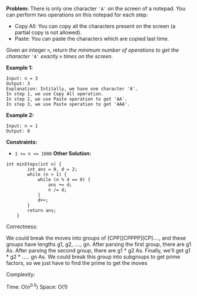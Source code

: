 **Problem:**
There is only one character `'A'` on the screen of a notepad. You can perform two operations on this notepad for each step:

- Copy All: You can copy all the characters present on the screen (a partial copy is not allowed).
- Paste: You can paste the characters which are copied last time.

Given an integer `n`, return *the minimum number of operations to get the character* `'A'` *exactly* `n` *times on the screen*.

 

**Example 1:**

```
Input: n = 3
Output: 3
Explanation: Intitally, we have one character 'A'.
In step 1, we use Copy All operation.
In step 2, we use Paste operation to get 'AA'.
In step 3, we use Paste operation to get 'AAA'.
```

**Example 2:**

```
Input: n = 1
Output: 0
```

 

**Constraints:**

- `1 <= n <= 1000`
**Other Solution:**
```
int minSteps(int n) {
        int ans = 0, d = 2;
        while (n > 1) {
            while (n % d == 0) {
                ans += d;
                n /= d;
            }
            d++;
        }
        return ans;
    }
```
Correctness:

We could break the moves into groups of [CPP][CPPPP][CP]...., and these groups have lengths g1, g2, ...., gn. After parsing the first group, there are g1 As. After parsing the second group, there are g1 * g2 As. Finally, we'll get g1 * g2 * ..... gn As. We could break this group into subgroups to get prime factors, so we just have to find the prime to get the moves

Complexity:

Time: O($n^{0.5}$)
Space: O(1)